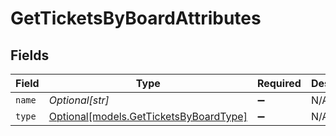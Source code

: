 # GetTicketsByBoardAttributes


## Fields

| Field                                                                        | Type                                                                         | Required                                                                     | Description                                                                  |
| ---------------------------------------------------------------------------- | ---------------------------------------------------------------------------- | ---------------------------------------------------------------------------- | ---------------------------------------------------------------------------- |
| `name`                                                                       | *Optional[str]*                                                              | :heavy_minus_sign:                                                           | N/A                                                                          |
| `type`                                                                       | [Optional[models.GetTicketsByBoardType]](../models/getticketsbyboardtype.md) | :heavy_minus_sign:                                                           | N/A                                                                          |